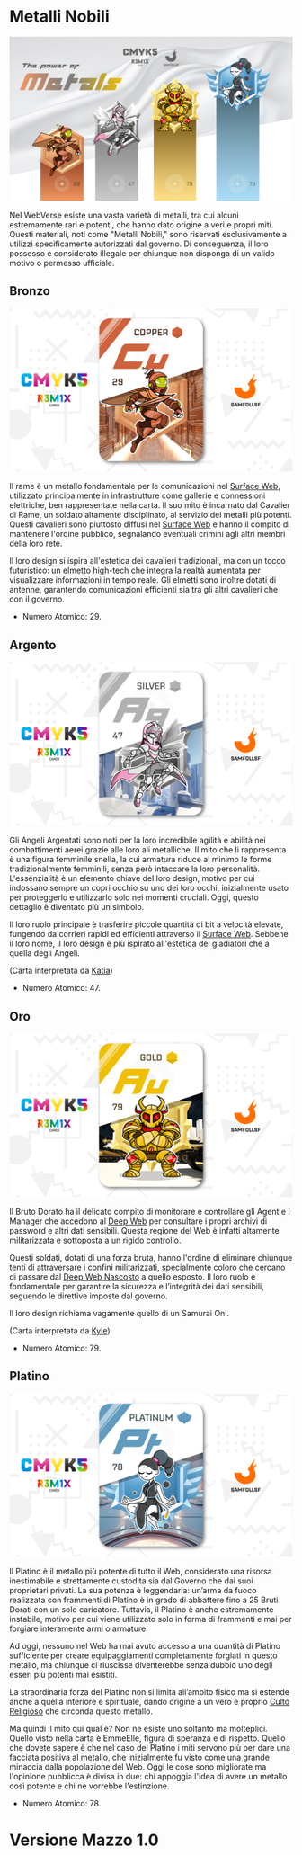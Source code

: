 # Metalli Nobili

![metallinobili](../eg/5/pptxmetal.jpg)

Nel WebVerse esiste una vasta varietà di metalli, tra cui alcuni estremamente rari e potenti, che hanno dato origine a veri e propri miti. Questi materiali, noti come "Metalli Nobili," sono riservati esclusivamente a utilizzi specificamente autorizzati dal governo. Di conseguenza, il loro possesso è considerato illegale per chiunque non disponga di un valido motivo o permesso ufficiale.

## Bronzo

![bronzo](../eg/5/copper.jpg)

Il rame è un metallo fondamentale per le comunicazioni nel [Surface Web](../Remix/deep.md), utilizzato principalmente in infrastrutture come gallerie e connessioni elettriche, ben rappresentate nella carta. Il suo mito è incarnato dal Cavalier di Rame, un soldato altamente disciplinato, al servizio dei metalli più potenti. Questi cavalieri sono piuttosto diffusi nel [Surface Web](../Remix/deep.md) e hanno il compito di mantenere l'ordine pubblico, segnalando eventuali crimini agli altri membri della loro rete.

Il loro design si ispira all'estetica dei cavalieri tradizionali, ma con un tocco futuristico: un elmetto high-tech che integra la realtà aumentata per visualizzare informazioni in tempo reale. Gli elmetti sono inoltre dotati di antenne, garantendo comunicazioni efficienti sia tra gli altri cavalieri che con il governo.

- Numero Atomico: 29.

## Argento

![argento](../eg/5/silver.jpg)

Gli Angeli Argentati sono noti per la loro incredibile agilità e abilità nei combattimenti aerei grazie alle loro ali metalliche. Il mito che li rappresenta è una figura femminile snella, la cui armatura riduce al minimo le forme tradizionalmente femminili, senza però intaccare la loro personalità. L'essenzialità è un elemento chiave del loro design, motivo per cui indossano sempre un copri occhio su uno dei loro occhi, inizialmente usato per proteggerlo e utilizzarlo solo nei momenti cruciali. Oggi, questo dettaglio è diventato più un simbolo.

Il loro ruolo principale è trasferire piccole quantità di bit a velocità elevate, fungendo da corrieri rapidi ed efficienti attraverso il [Surface Web](../Remix/deep.md). Sebbene il loro nome, il loro design è più ispirato all'estetica dei gladiatori che a quella degli Angeli.

(Carta interpretata da [Katia](../Remix/extraspettrale.md))

- Numero Atomico: 47.

## Oro

![oro](../eg/5/gold.jpg)

Il Bruto Dorato ha il delicato compito di monitorare e controllare gli Agent e i Manager che accedono al [Deep Web](../Remix/metal.md) per consultare i propri archivi di password e altri dati sensibili. Questa regione del Web è infatti altamente militarizzata e sottoposta a un rigido controllo.

Questi soldati, dotati di una forza bruta, hanno l'ordine di eliminare chiunque tenti di attraversare i confini militarizzati, specialmente coloro che cercano di passare dal [Deep Web Nascosto](../Remix/deep.md) a quello esposto. Il loro ruolo è fondamentale per garantire la sicurezza e l’integrità dei dati sensibili, seguendo le direttive imposte dal governo.

Il loro design richiama vagamente quello di un Samurai Oni.

(Carta interpretata da [Kyle](../Remix/extraspettrale.md))

- Numero Atomico: 79.

## Platino

![platino](../eg/5/platinum.jpg)

Il Platino è il metallo più potente di tutto il Web, considerato una risorsa inestimabile e strettamente custodita sia dal Governo che dai suoi proprietari privati. La sua potenza è leggendaria: un’arma da fuoco realizzata con frammenti di Platino è in grado di abbattere fino a 25 Bruti Dorati con un solo caricatore. Tuttavia, il Platino è anche estremamente instabile, motivo per cui viene utilizzato solo in forma di frammenti e mai per forgiare interamente armi o armature.

Ad oggi, nessuno nel Web ha mai avuto accesso a una quantità di Platino sufficiente per creare equipaggiamenti completamente forgiati in questo metallo, ma chiunque ci riuscisse diventerebbe senza dubbio uno degli esseri più potenti mai esistiti.

La straordinaria forza del Platino non si limita all’ambito fisico ma si estende anche a quella interiore e spirituale, dando origine a un vero e proprio [Culto Religioso](../Nero/matteowsky.md) che circonda questo metallo.

Ma quindi il mito qui qual è? Non ne esiste uno soltanto ma molteplici. Quello visto nella carta è EmmeElle, figura di speranza e di rispetto. Quello che dovete sapere è che nel caso del Platino i miti servono più per dare una facciata positiva al metallo, che inizialmente fu visto come una grande minaccia dalla popolazione del Web. Oggi le cose sono migliorate ma l'opinione pubblicca è divisa in due: chi appoggia l'idea di avere un metallo così potente e chi ne vorrebbe l'estinzione.

- Numero Atomico: 78.

# Versione Mazzo 1.0